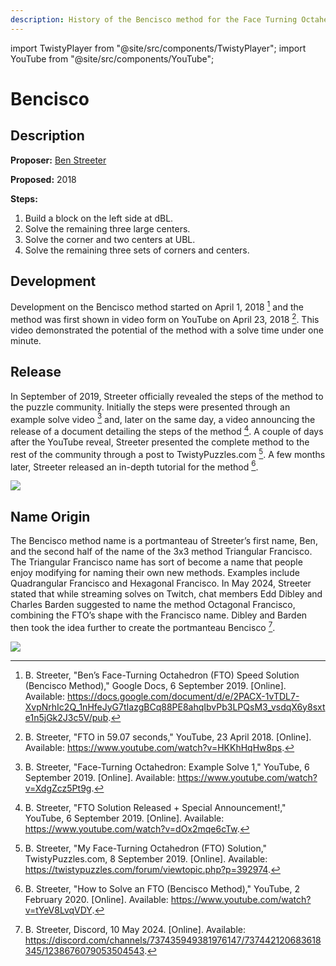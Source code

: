 ```yaml
---
description: History of the Bencisco method for the Face Turning Octahedron (FTO).
---
```


import TwistyPlayer from "@site/src/components/TwistyPlayer";
import YouTube from "@site/src/components/YouTube";

# Bencisco

<TwistyPlayer
 puzzle="fto"
 experimentalStickeringMaskOrbits="C4RNER:-I-I-I,CENTERS:I-I----------------II-II,EDGES:------------"
 controlPanel="none"
 cameraLatitude={35}
 cameraLongitude={0}
/>

## Description

**Proposer:** [Ben Streeter](CubingContributors/MethodDevelopers.md#streeter-ben)

**Proposed:** 2018

**Steps:**

1. Build a block on the left side at dBL.
2. Solve the remaining three large centers.
3. Solve the corner and two centers at UBL.
4. Solve the remaining three sets of corners and centers.

## Development

Development on the Bencisco method started on April 1, 2018 [^streeter-2019-1] and the method was first shown in video form on YouTube on April 23, 2018 [^streeter-2018]. This video demonstrated the potential of the method with a solve time under one minute.

<YouTube embedId="HKKhHqHw8ps" />

## Release

In September of 2019, Streeter officially revealed the steps of the method to the puzzle community. Initially the steps were presented through an example solve video [^streeter-2019-2] and, later on the same day, a video announcing the release of a document detailing the steps of the method [^streeter-2019-3]. A couple of days after the YouTube reveal, Streeter presented the complete method to the rest of the community through a post to TwistyPuzzles.com [^streeter-2019-4]. A few months later, Streeter released an in-depth tutorial for the method [^streeter-2020].

<YouTube embedId="XdgZcz5Pt9g" />
<YouTube embedId="dOx2mqe6cTw" />

![](img/Bencisco/Streeter1.png)

<YouTube embedId="tYeV8LvqVDY" />

## Name Origin

The Bencisco method name is a portmanteau of Streeter’s first name, Ben, and the second half of the name of the 3x3 method Triangular Francisco. The Triangular Francisco name has sort of become a name that people enjoy modifying for naming their own new methods. Examples include Quadrangular Francisco and Hexagonal Francisco. In May 2024, Streeter stated that while streaming solves on Twitch, chat members Edd Dibley and Charles Barden suggested to name the method Octagonal Francisco, combining the FTO’s shape with the Francisco name. Dibley and Barden then took the idea further to create the portmanteau Bencisco [^streeter-nd].

![](img/Bencisco/NameOrigin.png)

[^streeter-2019-1]: B. Streeter, "Ben’s Face-Turning Octahedron (FTO) Speed Solution (Bencisco Method)," Google Docs, 6 September 2019. [Online]. Available: https://docs.google.com/document/d/e/2PACX-1vTDL7-XvpNrhIc2Q_1nHfeJyG7tIazgBCq88PE8ahqIbvPb3LPQsM3_vsdqX6y8sxte1n5jGk2J3c5V/pub.

[^streeter-2018]: B. Streeter, "FTO in 59.07 seconds," YouTube, 23 April 2018. [Online]. Available: https://www.youtube.com/watch?v=HKKhHqHw8ps.

[^streeter-2019-2]: B. Streeter, "Face-Turning Octahedron: Example Solve 1," YouTube, 6 September 2019. [Online]. Available: https://www.youtube.com/watch?v=XdgZcz5Pt9g.

[^streeter-2019-3]: B. Streeter, "FTO Solution Released + Special Announcement!," YouTube, 6 September 2019. [Online]. Available: https://www.youtube.com/watch?v=dOx2mqe6cTw.

[^streeter-2019-4]: B. Streeter, "My Face-Turning Octahedron (FTO) Solution," TwistyPuzzles.com, 8 September 2019. [Online]. Available: https://twistypuzzles.com/forum/viewtopic.php?p=392974.

[^streeter-2020]: B. Streeter, "How to Solve an FTO (Bencisco Method)," YouTube, 2 February 2020. [Online]. Available: https://www.youtube.com/watch?v=tYeV8LvqVDY.

[^streeter-nd]: B. Streeter, Discord, 10 May 2024. [Online]. Available: https://discord.com/channels/737435949381976147/737442120683618345/1238676079053504543.